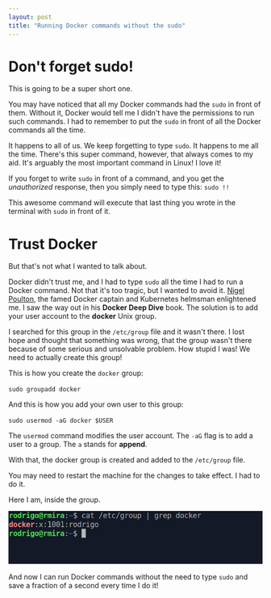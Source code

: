 ```yaml
---
layout: post
title: "Running Docker commands without the sudo"
---
```

# Don't forget sudo!

This is going to be a super short one.

You may have noticed that all my Docker commands had the `sudo` in front of them. Without it, Docker would tell me I didn't have the permissions to run such commands. I had to remember to put the `sudo` in front of all the Docker commands all the time.

It happens to all of us. We keep forgetting to type `sudo`. It happens to me all the time. There's this super command, however, that always comes to my aid. It's arguably the most important command in Linux! I love it!

If you forget to write `sudo` in front of a command, and you get the *unauthorized* response, then you simply need to type this: `sudo !!`

This awesome command will execute that last thing you wrote in the terminal with `sudo` in front of it.

# Trust Docker

But that's not what I wanted to talk about.

Docker didn't trust me, and I had to type `sudo` all the time I had to run a Docker command. Not that it's too tragic, but I wanted to avoid it. [Nigel Poulton](https://nigelpoulton.com/), the famed Docker captain and Kubernetes helmsman enlightened me. I saw the way out in his **Docker Deep Dive** book. The solution is to add your user account to the **docker** Unix group.

I searched for this group in the `/etc/group` file and it wasn't there. I lost hope and thought that something was wrong, that the group wasn't there because of some serious and unsolvable problem. How stupid I was! We need to actually create this group!

This is how you create the `docker` group:

`sudo groupadd docker`

And this is how you add your own user to this group:

`sudo usermod -aG docker $USER`

The `usermod` command modifies the user account. The `-aG` flag is to add a user to a group. The `a` stands for **append**.

With that, the docker group is created and added to the `/etc/group` file.

You may need to restart the machine for the changes to take effect. I had to do it.

Here I am, inside the group.

![/etc/group](../assets/images/etcgroup.png)

And now I can run Docker commands without the need to type `sudo` and save a fraction of a second every time I do it!


